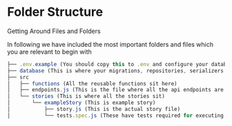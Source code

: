 # Folder Structure

Getting Around Files and Folders

In following we have included the most important folders and files which you are relevant to begin with

```jsx
├── .env.example (You should copy this to .env and configure your database)
├── database (This is where your migrations, repositories, serializers sit)
├── src
│   ├── functions (All the reusable functions sit here)
│   ├── endpoints.js (This is the file where all the api endpoints are listed)
│   └── stories (This is where all the stories sit)
│       └── exampleStory (This is example story)
│           ├── story.js (This is the actual story file)
│           └── tests.spec.js (These have tests required for executing test strategy for your story)
```
